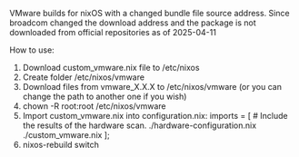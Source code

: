 VMware builds for nixOS with a changed bundle file source address. Since broadcom changed the download address and the package is not downloaded from official repositories as of 2025-04-11

How to use:
1. Download custom_vmware.nix file to /etc/nixos
2. Create folder /etc/nixos/vmware
3. Download files from vmware_Х.Х.Х to /etc/nixos/vmware (or you can change the path to another one if you wish)
4. chown -R root:root /etc/nixos/vmware
5. Import custom_vmware.nix into configuration.nix:
  imports =
    [ # Include the results of the hardware scan.
      ./hardware-configuration.nix
      ./custom_vmware.nix
    ];
7. nixos-rebuild switch
